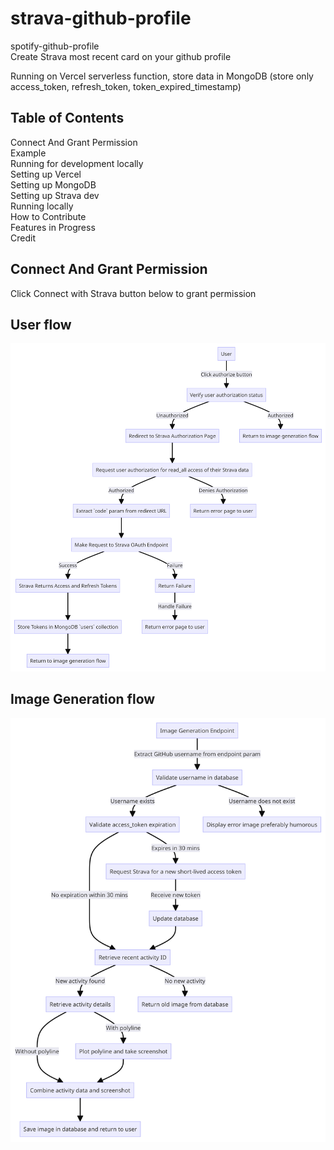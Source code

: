 # strava-github-profile

spotify-github-profile  
Create Strava most recent card on your github profile

Running on Vercel serverless function, store data in MongoDB (store only access_token, refresh_token, token_expired_timestamp)

## Table of Contents

Connect And Grant Permission  
Example  
Running for development locally  
Setting up Vercel  
Setting up MongoDB  
Setting up Strava dev  
Running locally  
How to Contribute  
Features in Progress  
Credit

## Connect And Grant Permission

Click Connect with Strava button below to grant permission

## User flow

![user flow](docs/[strava-github-profile]%20user%20flow.png)

## Image Generation flow

![Image generation flow](docs/[strava-github-profile]%20Image%20generation%20flow.png)
